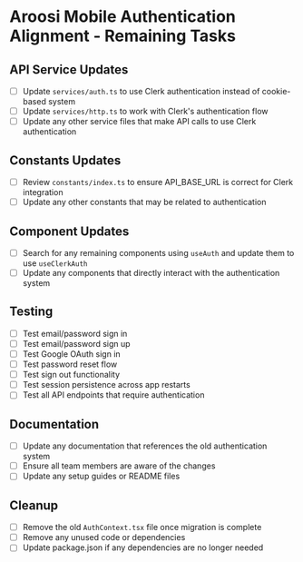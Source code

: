 # Aroosi Mobile Authentication Alignment - Remaining Tasks

## API Service Updates
- [ ] Update `services/auth.ts` to use Clerk authentication instead of cookie-based system
- [ ] Update `services/http.ts` to work with Clerk's authentication flow
- [ ] Update any other service files that make API calls to use Clerk authentication

## Constants Updates
- [ ] Review `constants/index.ts` to ensure API_BASE_URL is correct for Clerk integration
- [ ] Update any other constants that may be related to authentication

## Component Updates
- [ ] Search for any remaining components using `useAuth` and update them to use `useClerkAuth`
- [ ] Update any components that directly interact with the authentication system

## Testing
- [ ] Test email/password sign in
- [ ] Test email/password sign up
- [ ] Test Google OAuth sign in
- [ ] Test password reset flow
- [ ] Test sign out functionality
- [ ] Test session persistence across app restarts
- [ ] Test all API endpoints that require authentication

## Documentation
- [ ] Update any documentation that references the old authentication system
- [ ] Ensure all team members are aware of the changes
- [ ] Update any setup guides or README files

## Cleanup
- [ ] Remove the old `AuthContext.tsx` file once migration is complete
- [ ] Remove any unused code or dependencies
- [ ] Update package.json if any dependencies are no longer needed